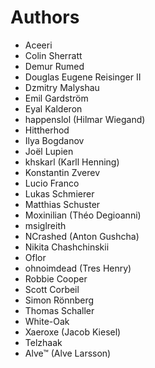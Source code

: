 # Authors

* Aceeri
* Colin Sherratt
* Demur Rumed
* Douglas Eugene Reisinger II
* Dzmitry Malyshau
* Emil Gardström
* Eyal Kalderon
* happenslol (Hilmar Wiegand)
* Hittherhod
* Ilya Bogdanov
* Joël Lupien
* khskarl (Karll Henning)
* Konstantin Zverev
* Lucio Franco
* Lukas Schmierer
* Matthias Schuster
* Moxinilian (Théo Degioanni)
* msiglreith
* NCrashed (Anton Gushcha)
* Nikita Chashchinskii
* Oflor
* ohnoimdead (Tres Henry)
* Robbie Cooper
* Scott Corbeil
* Simon Rönnberg
* Thomas Schaller
* White-Oak
* Xaeroxe (Jacob Kiesel)
* Telzhaak
* Alve™ (Alve Larsson)
